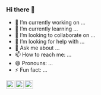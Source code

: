 ### Hi there 👋

- 🔭 I’m currently working on ...
- 🌱 I’m currently learning ...
- 👯 I’m looking to collaborate on ...
- 🤔 I’m looking for help with ...
- 💬 Ask me about ...
- 📫 How to reach me: ...
- 😄 Pronouns: ...
- ⚡ Fun fact: ...

[<img align="left" alt="Facebook" width="22px" src="https://cdn.jsdelivr.net/npm/simple-icons@v5/icons/facebook.svg" />][facebook]
[<img align="left" alt="Behance" width="22px" src="https://cdn.jsdelivr.net/npm/simple-icons@v5/icons/behance.svg" />][behance]
[<img align="left" alt="Gmail" width="22px" src="https://cdn-icons-png.flaticon.com/512/733/733579.png"  />][gmail]


[facebook]: https://www.facebook.com/ihk.786
[behance]: https://www.behance.net/ihkcreations
[gmail]: mailto:iftekhar.hk786@outlook.com

